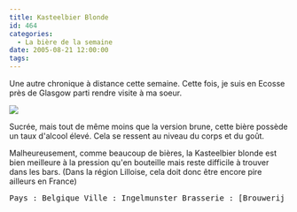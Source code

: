 ```yaml
---
title: Kasteelbier Blonde
id: 464
categories:
  - La bière de la semaine
date: 2005-08-21 12:00:00
tags:
---
```


Une autre chronique à distance cette semaine. Cette fois, je suis en Ecosse près de Glasgow parti rendre visite à ma soeur.

![](/images/biere_de_la_semaine/kasteelbier_blonde.jpg)

Sucrée, mais tout de même moins que la version brune, cette bière possède un taux d'alcool élevé. Cela se ressent au niveau du corps et du goût.

Malheureusement, comme beaucoup de bières, la Kasteelbier blonde est bien meilleure à la pression qu'en bouteille mais reste difficile à trouver dans les bars. (Dans la région Lilloise, cela doit donc être encore pire ailleurs en France)
 <pre>Pays : Belgique Ville : Ingelmunster Brasserie : [Brouwerij Van Honsebrouck](http://www.vanhonsebrouck.be/) Type : Bière spéciale / Triple Taux d'alcool : 11% Fermentation : Haute</pre>